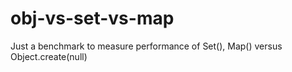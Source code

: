 # obj-vs-set-vs-map
Just a benchmark to measure performance of Set(), Map() versus Object.create(null)
